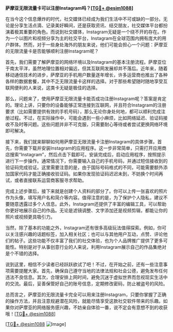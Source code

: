 **萨摩亚无限流量卡可以注册Instagram吗？[[TG💪+ @esim1088](https://t.me/s/esim1088)]**

在当今这个信息爆炸的时代，社交媒体已经成为我们生活中不可或缺的一部分。无论是分享生活点滴、记录美好瞬间，还是获取资讯、结交朋友，社交媒体平台都扮演着极其重要的角色。而说到社交媒体，Instagram无疑是一个绕不开的存在。作为一个以图片和视频分享为主的社交平台，Instagram在全球范围内拥有庞大的用户群体。然而，对于一些身处海外的朋友来说，他们可能会担心一个问题：萨摩亚的无限流量卡是否能够顺利注册Instagram呢？

首先，我们需要了解萨摩亚的网络环境以及Instagram的基本注册流程。萨摩亚位于南太平洋，虽然地理位置相对偏远，但其互联网发展却并不落后。近年来，随着移动通信技术的进步，萨摩亚的手机用户数量逐年增长，许多运营商也推出了各种各样的数据套餐，其中不乏无限流量卡这样的选择。对于那些希望随时随地享受互联网便利的人来说，这类卡无疑是极佳的选择。

那么，问题来了，使用萨摩亚无限流量卡能否成功注册Instagram呢？答案是肯定的。理论上讲，只要你的设备能够正常连接到互联网，并且符合Instagram的注册要求（比如需要提供有效的手机号码），那么无论你身处何地，都可以顺利完成注册过程。不过，在实际操作中，可能会遇到一些小麻烦，比如网络延迟、验证码接收不及时等问题。这些问题并非不可克服，只需要耐心等待或者尝试更换网络环境即可解决。

接下来，我们就来聊聊如何用萨摩亚无限流量卡注册Instagram的具体步骤。首先，你需要下载并安装Instagram的应用程序。这一步非常简单，只需打开应用商店搜索“Instagram”，然后点击下载即可。安装完成后，启动应用程序，按照提示进行下一步操作。通常情况下，你需要输入自己的手机号码，并通过短信接收到的验证码完成验证。这里需要注意的是，由于国际号码格式的不同，可能需要额外添加国家代码才能正确接收验证码。如果你发现验证码迟迟未到，不妨换个时间再试，或者直接联系运营商客服寻求帮助。

完成上述步骤后，接下来就是创建个人资料的部分了。你可以上传一张喜欢的照片作为头像，填写用户名和简介等内容。值得注意的是，为了保护个人隐私，建议不要随意透露过多个人信息。此外，Instagram还提供了丰富的编辑工具，可以帮助你更好地展示自己的作品。无论是滤镜调整、文字添加还是视频剪辑，都能让你的照片或视频更具吸引力。

当然，除了基本的功能之外，Instagram还有很多高级玩法值得探索。例如，你可以关注感兴趣的话题标签，加入相关社区；也可以与其他用户互动，点赞、评论他们的帖子。这些功能不仅丰富了我们的社交体验，也为个人品牌推广提供了更多可能性。特别是对于从事创意行业的人来说，利用Instagram展示自己的作品集绝对是个不错的选择。

说到这里，相信不少读者已经跃跃欲试了吧！不过，在开始之前，还有一些注意事项需要提醒大家。首先，确保自己遵守当地的法律法规和社会公德，避免发布任何违法不良信息。其次，合理安排上网时间，避免沉迷于虚拟世界而忽视现实生活中的交流。最后，妥善保管好自己的账号信息，定期修改密码，防止被盗号的风险。

总而言之，萨摩亚的无限流量卡完全可以用来注册Instagram，只要你掌握了正确的操作方法，并且注意规避潜在风险，就能尽情享受这款社交软件带来的乐趣。如果你对萨摩亚的网络服务感兴趣，不妨亲自体验一番，说不定会有意想不到的收获哦！[[TG💪+ @esim1088](https://t.me/s/esim1088)]

[[TG💪+ @esim1088](https://t.me/s/esim1088) ![Image](https://i.postimg.cc/4NQfJmqS/Snipaste-2025-05-13-00-14-12.png)]